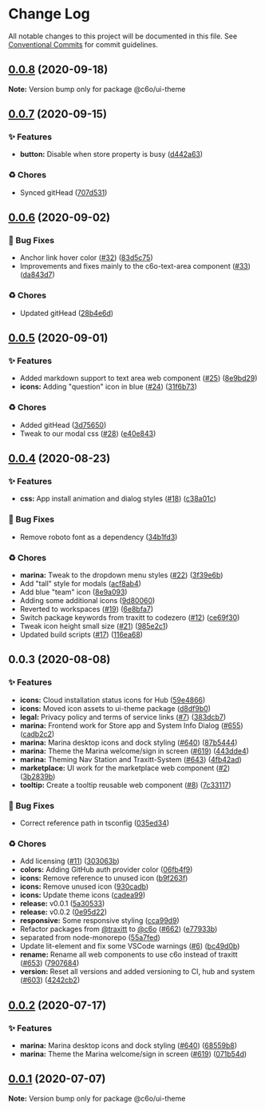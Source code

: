 # Change Log

All notable changes to this project will be documented in this file.
See [Conventional Commits](https://conventionalcommits.org) for commit guidelines.

## [0.0.8](https://github.com/c6o/node-monorepo/compare/v0.0.7...v0.0.8) (2020-09-18)

**Note:** Version bump only for package @c6o/ui-theme





## [0.0.7](https://github.com/c6o/node-monorepo/compare/v0.0.6...v0.0.7) (2020-09-15)


### ✨ Features

* **button:** Disable when store property is busy ([d442a63](https://github.com/c6o/node-monorepo/commit/d442a635fb2e65c9b86379a893df2099afd008d9))


### ♻️ Chores

* Synced gitHead ([707d531](https://github.com/c6o/node-monorepo/commit/707d5312b35b1d97b798c51de4f3f3edb742313d))





## [0.0.6](https://github.com/c6o/node-monorepo/compare/v0.0.5...v0.0.6) (2020-09-02)


### 🐛 Bug Fixes

* Anchor link hover color ([#32](https://github.com/c6o/node-monorepo/issues/32)) ([83d5c75](https://github.com/c6o/node-monorepo/commit/83d5c757a32e69e08523d844cd58255629c93bc8))
* Improvements and fixes mainly to the c6o-text-area component ([#33](https://github.com/c6o/node-monorepo/issues/33)) ([da843d7](https://github.com/c6o/node-monorepo/commit/da843d7b0a879584029e74b7660fbfc8ac8afab5))


### ♻️ Chores

* Updated gitHead ([28b4e6d](https://github.com/c6o/node-monorepo/commit/28b4e6d8af244e7b5e0b42f82cfbd57e41b8fd41))





## [0.0.5](https://github.com/c6o/node-monorepo/compare/v0.0.4...v0.0.5) (2020-09-01)


### ✨ Features

* Added markdown support to text area web component ([#25](https://github.com/c6o/node-monorepo/issues/25)) ([8e9bd29](https://github.com/c6o/node-monorepo/commit/8e9bd29907b9dc2f0984f6283d5c584b5f0ef9fe))
* **icons:** Adding "question" icon in blue ([#24](https://github.com/c6o/node-monorepo/issues/24)) ([31f6b73](https://github.com/c6o/node-monorepo/commit/31f6b73f50135e9de668a14415ec8da25578b8c7))


### ♻️ Chores

* Added gitHead ([3d75650](https://github.com/c6o/node-monorepo/commit/3d756507668d11511bd3cefffaefd30283a5ae08))
* Tweak to our modal css ([#28](https://github.com/c6o/node-monorepo/issues/28)) ([e40e843](https://github.com/c6o/node-monorepo/commit/e40e843d11ed82883d6aa28a91154c5ba5270b70))





## [0.0.4](https://github.com/c6o/node-monorepo/compare/v0.0.3...v0.0.4) (2020-08-23)


### ✨ Features

* **css:** App install animation and dialog styles ([#18](https://github.com/c6o/node-monorepo/issues/18)) ([c38a01c](https://github.com/c6o/node-monorepo/commit/c38a01c695d02460f4e0265691f2f426385f3f26))


### 🐛 Bug Fixes

* Remove roboto font as a dependency ([34b1fd3](https://github.com/c6o/node-monorepo/commit/34b1fd37938a44a603072661e3660d3c4fb1a7f0))


### ♻️ Chores

* **marina:** Tweak to the dropdown menu styles ([#22](https://github.com/c6o/node-monorepo/issues/22)) ([3f39e6b](https://github.com/c6o/node-monorepo/commit/3f39e6b1e09b8ebf079061c59a8b8afaceabe678))
* Add "tall" style for modals ([acf8ab4](https://github.com/c6o/node-monorepo/commit/acf8ab48ac646d214d065f1f6379fe1b48c2ee05))
* Add blue "team" icon ([8e9a093](https://github.com/c6o/node-monorepo/commit/8e9a0934d1224a45c7fba66d3360a7edc4b07122))
* Adding some additional icons ([9d80060](https://github.com/c6o/node-monorepo/commit/9d80060e3a7a4b8912da01754489a8a3926e2656))
* Reverted to workspaces ([#19](https://github.com/c6o/node-monorepo/issues/19)) ([6e8bfa7](https://github.com/c6o/node-monorepo/commit/6e8bfa7db7510dbb5d7b58fd7e45926b46836651))
* Switch package keywords from traxitt to codezero ([#12](https://github.com/c6o/node-monorepo/issues/12)) ([ce69f30](https://github.com/c6o/node-monorepo/commit/ce69f30ec9a741460dadb8610840e8f35a89df29))
* Tweak icon height small size ([#21](https://github.com/c6o/node-monorepo/issues/21)) ([985e2c1](https://github.com/c6o/node-monorepo/commit/985e2c1c02d2d38fb428d89c0e97cca251d97108))
* Updated build scripts ([#17](https://github.com/c6o/node-monorepo/issues/17)) ([116ea68](https://github.com/c6o/node-monorepo/commit/116ea687c13fa706f5ea0f98ad5f15b45053a038))





## 0.0.3 (2020-08-08)


### ✨ Features

* **icons:** Cloud installation status icons for Hub ([59e4866](https://github.com/c6o/node-monorepo/commit/59e4866181781c3acfae72d3475ca1eb887bda53))
* **icons:** Moved icon assets to ui-theme package ([d8df9b0](https://github.com/c6o/node-monorepo/commit/d8df9b0bd9e0337cc820b5fab9a368ccdb6f53e8))
* **legal:** Privacy policy and terms of service links ([#7](https://github.com/c6o/node-monorepo/issues/7)) ([383dcb7](https://github.com/c6o/node-monorepo/commit/383dcb7c03f719d733acb2277740abb8a47483c6))
* **marina:** Frontend work for Store app and System Info Dialog ([#655](https://github.com/c6o/node-monorepo/issues/655)) ([cadb2c2](https://github.com/c6o/node-monorepo/commit/cadb2c27c655d252c000f4a18ce438deed9e2877))
* **marina:** Marina desktop icons and dock styling ([#640](https://github.com/c6o/node-monorepo/issues/640)) ([87b5444](https://github.com/c6o/node-monorepo/commit/87b5444da1fa8a34508125e81210d3fa44ece23b))
* **marina:** Theme the Marina welcome/sign in screen ([#619](https://github.com/c6o/node-monorepo/issues/619)) ([443dde4](https://github.com/c6o/node-monorepo/commit/443dde4e07bd226c3c213c99dbe18c402af49f4d))
* **marina:** Theming Nav Station and Traxitt-System ([#643](https://github.com/c6o/node-monorepo/issues/643)) ([4fb42ad](https://github.com/c6o/node-monorepo/commit/4fb42ad4f8d3a3f45e38375dca7e3ec03624b79f))
* **marketplace:** UI work for the marketplace web component ([#2](https://github.com/c6o/node-monorepo/issues/2)) ([3b2839b](https://github.com/c6o/node-monorepo/commit/3b2839b45dc4d0daec6f573da7e6597bf1ca5dc1))
* **tooltip:** Create a tooltip reusable web component ([#8](https://github.com/c6o/node-monorepo/issues/8)) ([7c33117](https://github.com/c6o/node-monorepo/commit/7c3311771823490b8605c52b7ba4a6c97776bc9d))


### 🐛 Bug Fixes

* Correct reference path in tsconfig ([035ed34](https://github.com/c6o/node-monorepo/commit/035ed34322a4eb19c61135239d1c61ac7b854a30))


### ♻️ Chores

* Add licensing ([#11](https://github.com/c6o/node-monorepo/issues/11)) ([303063b](https://github.com/c6o/node-monorepo/commit/303063b1db1e77678d383c9e6a54a6319d9eb83d))
* **colors:** Adding GitHub auth provider color ([06fb4f9](https://github.com/c6o/node-monorepo/commit/06fb4f951d36b7ad1cd33903e36d73652e0b073f))
* **icons:** Remove reference to unused icon ([b9f263f](https://github.com/c6o/node-monorepo/commit/b9f263f633839f5bab9b7c114e6632acc03d276b))
* **icons:** Remove unused icon ([930cadb](https://github.com/c6o/node-monorepo/commit/930cadb9822c8a1f6ba12c9f8ce42d2d14745063))
* **icons:** Update theme icons ([cadea99](https://github.com/c6o/node-monorepo/commit/cadea99ca7cb36c0f36bb4b0b47e85235aa5c058))
* **release:** v0.0.1 ([5a30533](https://github.com/c6o/node-monorepo/commit/5a3053354fde4435bc254ab165bb5f237ccee9f6))
* **release:** v0.0.2 ([0e95d22](https://github.com/c6o/node-monorepo/commit/0e95d2241140de651761392a5a5618e717dc221a))
* **responsive:** Some responsive styling ([cca99d9](https://github.com/c6o/node-monorepo/commit/cca99d9f6ce6fe293f4442dc34ffb46ae7bad643))
* Refactor packages from [@traxitt](https://github.com/traxitt) to [@c6o](https://github.com/c6o) ([#662](https://github.com/c6o/node-monorepo/issues/662)) ([e77933b](https://github.com/c6o/node-monorepo/commit/e77933b1439085da84f8dc4d5f2933ca2ba8713f))
* separated from node-monorepo ([55a7fed](https://github.com/c6o/node-monorepo/commit/55a7fedf5f634c20098f7d4cf089688065c95f59))
* Update lit-element and fix some VSCode warnings ([#6](https://github.com/c6o/node-monorepo/issues/6)) ([bc49d0b](https://github.com/c6o/node-monorepo/commit/bc49d0bbdd96484357b86f09bd074fd602369b11))
* **rename:** Rename all web components to use c6o instead of traxitt ([#653](https://github.com/c6o/node-monorepo/issues/653)) ([7907684](https://github.com/c6o/node-monorepo/commit/790768455c3502618a87b8f6296369de1825dd87))
* **version:** Reset all versions and added versioning to CI, hub and system ([#603](https://github.com/c6o/node-monorepo/issues/603)) ([4242cb2](https://github.com/c6o/node-monorepo/commit/4242cb255e878eb7d6eb9dfddf1713f9e33bc65c))





## [0.0.2](https://github.com/traxitt/node-monorepo/compare/v0.0.1...v0.0.2) (2020-07-17)


### ✨ Features

* **marina:** Marina desktop icons and dock styling ([#640](https://github.com/traxitt/node-monorepo/issues/640)) ([68559b8](https://github.com/traxitt/node-monorepo/commit/68559b8dc833781f7c78d458af0a376029f8de0c))
* **marina:** Theme the Marina welcome/sign in screen ([#619](https://github.com/traxitt/node-monorepo/issues/619)) ([071b54d](https://github.com/traxitt/node-monorepo/commit/071b54d730cb671c7be2669cf829d87d4e669fde))





## [0.0.1](https://github.com/traxitt/node-monorepo/compare/v0.0.0...v0.0.1) (2020-07-07)

**Note:** Version bump only for package @c6o/ui-theme
